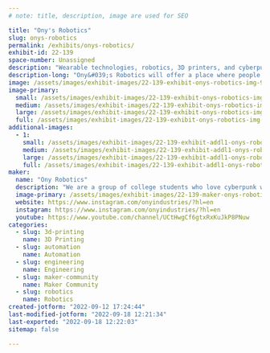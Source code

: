 ```yaml
---
# note: title, description, image are used for SEO

title: "Ony's Robotics"
slug: onys-robotics
permalink: /exhibits/onys-robotics/
exhibit-id: 22-139
space-number: Unassigned
description: "Wearable technologies, robotics, 3D printers, and cyberpunk!"
description-long: "Ony&#039;s Robotics will offer a place where people can learn and get into STEAM projects. We will be showcasing enticing robotics projects such as our various versions of Project Anita, a companion robot, or wearable technologies such as Project Alexandria, a wrist-mounted computer that allows you to control robots, store files, and view the internet!"
image: /assets/images/exhibit-images/22-139-exhibit-onys-robotics-img-9131-large.JPG
image-primary: 
  small: /assets/images/exhibit-images/22-139-exhibit-onys-robotics-img-9131-small.JPG
  medium: /assets/images/exhibit-images/22-139-exhibit-onys-robotics-img-9131-medium.JPG
  large: /assets/images/exhibit-images/22-139-exhibit-onys-robotics-img-9131-large.JPG
  full: /assets/images/exhibit-images/22-139-exhibit-onys-robotics-img-9131-full.JPG
additional-images: 
  - 1:
    small: /assets/images/exhibit-images/22-139-exhibit-addl1-onys-robotics-ony3-small.jpg
    medium: /assets/images/exhibit-images/22-139-exhibit-addl1-onys-robotics-ony3-medium.jpg
    large: /assets/images/exhibit-images/22-139-exhibit-addl1-onys-robotics-ony3-large.jpg
    full: /assets/images/exhibit-images/22-139-exhibit-addl1-onys-robotics-ony3-full.jpg
maker: 
  name: "Ony Robotics"
  description: "We are a group of college students who love cyberpunk worlds and robotics! We specialize in building companion robots, wearable technologies, and love teaching people about how to get into small-scale robotics projects."
  image-primary: /assets/images/exhibit-images/22-139-maker-onys-robotics-cherryblossom-onyindusties-cap-medium.png
  website: https://www.instagram.com/onyindustries/?hl=en
  instagram: https://www.instagram.com/onyindustries/?hl=en
  youtube: https://www.youtube.com/channel/UCtHwgCf6gtxRxKuJkP8PNuw
categories: 
  - slug: 3d-printing
    name: 3D Printing
  - slug: automation
    name: Automation
  - slug: engineering
    name: Engineering
  - slug: maker-community
    name: Maker Community
  - slug: robotics
    name: Robotics
created-jotform: "2022-09-12 17:24:44"
last-modified-jotform: "2022-09-18 12:21:34"
last-exported: "2022-09-18 12:22:03"
sitemap: false

---
```

